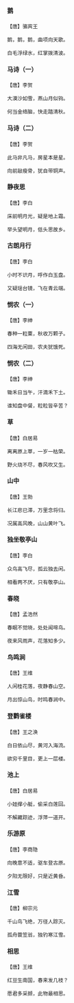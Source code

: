 <!-- 
title: 幼儿园唐诗一
from: 诗歌
create: 2019-04-30
tags: 诗歌
-->

#### 鹅

```
【唐】骆宾王

鹅，鹅，鹅，曲项向天歌。

白毛浮绿水，红掌拨清波。
```

#### 马诗（一）

```
【唐】李贺

大漠沙如雪，燕山月似钩。

何当金络脑，快走踏清秋。
```

#### 马诗（二）

```
【唐】李贺

此马非凡马，房星本是星。

向前敲瘦骨，犹自带铜声。
```

#### 静夜思

```
【唐】李白

床前明月光，疑是地上霜。

举头望明月，低头思故乡。
```

#### 古朗月行

```
【唐】李白

小时不识月，呼作白玉盘。

又疑瑶台镜，飞在青云端。
```

#### 悯农（一）

```
【唐】李绅

春种一粒粟，秋收万颗子。

四海无闲田，农夫犹饿死。
```

#### 悯农（二）

```
【唐】李绅

锄禾日当午，汗滴禾下土。

谁知盘中餐，粒粒皆辛苦？
```

#### 草

```
【唐】白居易

离离原上草，一岁一枯荣。

野火烧不尽，春风吹又生。
```

#### 山中

```
【唐】王勃

长江悲已滞，万里念将归。

况属高风晚，山山黄叶飞。
```

#### 独坐敬亭山

```
【唐】李白

众鸟高飞尽，孤云独去闲。

相看两不厌，只有敬亭山。
```

#### 春晓

```
【唐】孟浩然

春眠不觉晓，处处闻啼鸟。

夜来风雨声，花落知多少。
```

#### 鸟鸣涧

```
【唐】王维

人闲桂花落，夜静春山空。

月出惊山鸟，时鸣春涧中。
```

#### 登鹳雀楼

```
【唐】王之涣

白日依山尽，黄河入海流。

欲穷千里目，更上一层楼。
```

#### 池上

```
【唐】白居易

小娃撑小艇，偷采白莲回。

不解藏踪迹，浮萍一道开。
```

#### 乐游原

```
【唐】李商隐

向晚意不适，驱车登古原。

夕阳无限好，只是近黄昏。
```

#### 江雪

```
【唐】柳宗元

千山鸟飞绝，万径人踪灭。

孤舟蓑笠翁，独钓寒江雪。
```

#### 相思

```
【唐】王维

红豆生南国，春来发几枝？

愿君多采撷，此物最相思。
```



















